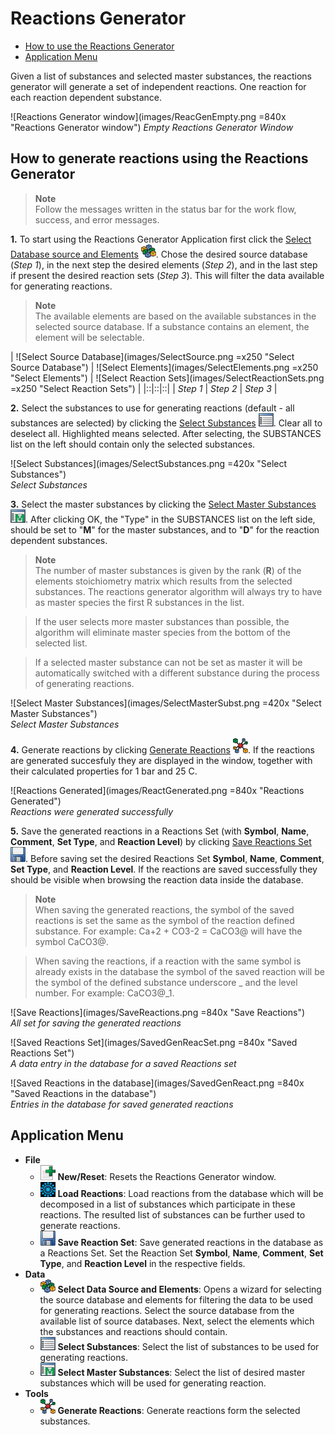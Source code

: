# Reactions Generator
* [How to use the Reactions Generator](#How.to.generate.reactions.using.the.Reactions.Generator)
* [Application Menu](#Application.Menu)

Given a list of substances and selected master substances, the reactions generator will generate a set of independent reactions. One reaction for each reaction dependent substance. 

![Reactions Generator window](images/ReacGenEmpty.png =840x "Reactions Generator window")
_Empty Reactions Generator Window_

## How to generate reactions using the Reactions Generator 
> __Note__  
Follow the messages written in the status bar for the work flow, success, and error messages. 

__1.__ To start using the Reactions Generator Application first click the [Select Database source and Elements](#Source.Database.Elements) ![Source Database Elements](images/SourceElementFilter.png "Source Database Elements"). Chose the desired source database (_Step 1_), in the next step the desired elements (_Step 2_), and in the last step if present the desired reaction sets (_Step 3_). This will filter the data available for generating reactions.  

> __Note__  
The available elements are based on the available substances in the selected source database. If a substance contains an element, the element will be selectable.  

| ![Select Source Database](images/SelectSource.png =x250 "Select Source Database")  | ![Select Elements](images/SelectElements.png =x250 "Select Elements")  | ![Select Reaction Sets](images/SelectReactionSets.png =x250 "Select Reaction Sets") |
|::|::|::|
| _Step 1_ | _Step 2_  | _Step 3_  |

__2.__ Select the substances to use for generating reactions (default - all substances are selected) by clicking the [Select Substances](#Select.Substances) ![Select Substances](images/SelectData.png "Select Substances"). Clear all to deselect all. Highlighted means selected. After selecting, the SUBSTANCES list on the left should contain only the selected substances.

![Select Substances](images/SelectSubstances.png =420x "Select Substances")  
_Select Substances_

__3.__ Select the master substances by clicking the [Select Master Substances](#Select.Master.Substances) ![Select Master Substances](images/SelectMaster.png "Select Master Substances"). After clicking OK, the "Type" in the SUBSTANCES list on the left side, should be set to "__M__" for the master substances, and to "__D__" for the reaction dependent substances.

> __Note__  
The number of master substances is given by the rank (__R__) of the elements stoichiometry matrix which results from the selected substances. The reactions generator algorithm will always try to have as master species the first R substances in the list. 

> If the user selects more master substances than possible, the algorithm will eliminate master species from the bottom of the selected list. 

> If a selected master substance can not be set as master it will be automatically switched with a different substance during the process of generating reactions. 

![Select Master Substances](images/SelectMasterSubst.png =420x "Select Master Substances")  
_Select Master Substances_

__4.__ Generate reactions by clicking [Generate Reactions](#Generate.Reactions) ![Generate Reactions](images/ReacDCModuleIcon24.png "Generate Reactions"). If the reactions are generated succesfuly they are displayed in the window, together with their calculated properties for 1 bar and 25 C.

![Reactions Generated](images/ReactGenerated.png =840x "Reactions Generated")  
_Reactions were generated successfully_ 

__5.__ Save the generated reactions in a Reactions Set (with __Symbol__, __Name__, __Comment__, __Set Type__, and __Reaction Level__) by clicking [Save Reactions Set](#Save.Reactions.Set) ![Save Reactions Set](images/SaveCurrentRecordIcon.png "Save Reactions Set"). Before saving set the desired Reactions Set __Symbol__, __Name__, __Comment__, __Set Type__, and __Reaction Level__. If the reactions are saved successfully they should be visible when browsing the reaction data inside the database. 

> __Note__  
When saving the generated reactions, the symbol of the saved reactions is set the same as the symbol of the reaction defined substance. For example: Ca+2 + CO3-2 = CaCO3@ will have the symbol CaCO3@. 

> When saving the reactions, if a reaction with the same symbol is already exists in the database the symbol of the saved reaction will be the symbol of the defined substance underscore _ and the level number. For example: CaCO3@_1. 

![Save Reactions](images/SaveReactions.png =840x "Save Reactions")  
_All set for saving the generated reactions_

![Saved Reactions Set](images/SavedGenReacSet.png =840x "Saved Reactions Set")  
_A data entry in the database for a saved Reactions set_

![Saved Reactions in the database](images/SavedGenReact.png =840x "Saved Reactions in the database")  
_Entries in the database for saved generated reactions_

## Application Menu 
* __File__
  * ![New.Reset](images/NewCreateRecordIcon24.png "New/Reset") __New/Reset__: Resets the Reactions Generator window. 
  * ![Load.Reactions](images/ReactionDatabaseIcon24.png "Load Reactions") __Load Reactions__: Load reactions from the database which will be decomposed in a list of substances which participate in these reactions. The resulted list of substances can be further used to generate reactions.  
  * ![Save.Reactions.Set](images/SaveCurrentRecordIcon.png "Save Reactions Set") __Save Reaction Set__: Save generated reactions in the database as a Reactions Set. Set the Reaction Set __Symbol__, __Name__, __Comment__, __Set Type__, and __Reaction Level__ in the respective fields. 
* __Data__
  * ![Source.Database.Elements](images/SourceElementFilter.png "Source Database Elements") __Select Data Source and Elements__: Opens a wizard for selecting the source database and elements for filtering the data to be used for generating reactions. Select the source database from the available list of source databases. Next, select the elements which the substances and reactions should contain. 
  * ![Select.Substances](images/SelectData.png "Select Substances") __Select Substances__: Select the list of substances to be used for generating reactions. 
  * ![Select.Master.Substances](images/SelectMaster.png "Select Master Substances") __Select Master Substances__: Select the list of desired master substances which will be used  for generating reaction. 
* __Tools__
  * ![Generate.Reactions](images/ReacDCModuleIcon24.png "Generate Reactions") __Generate Reactions__: Generate reactions form the selected substances.